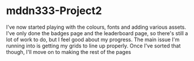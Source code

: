 # mddn333-Project2
 
I've now started playing with the colours, fonts and adding various assets. I've only done the badges page and the leaderboard page, so there's still a lot of work to do, but I feel good about my progress. The main issue I'm running into is getting my grids to line up properly. Once I've sorted that though, I'll move on to making the rest of the pages